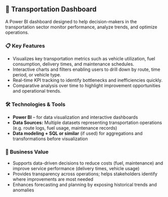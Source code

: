 

## 🚛 Transportation Dashboard

A Power BI dashboard designed to help decision-makers in the transportation sector monitor performance, analyze trends, and optimize operations.

### 📋 Key Features

* Visualizes key transportation metrics such as vehicle utilization, fuel consumption, delivery times, and maintenance schedules.
* Interactive charts and filters enabling users to drill down by route, time period, or vehicle type.
* Real-time KPI tracking to identify bottlenecks and inefficiencies quickly.
* Comparative analysis over time to highlight improvement opportunities and operational trends.

### 🛠 Technologies & Tools

* **Power BI** – for data visualization and interactive dashboards
* **Data Sources:** Multiple datasets representing transportation operations (e.g. route logs, fuel usage, maintenance records)
* **Data modeling + SQL or similar** (if used) for aggregations and transformations before visualization

### 🎯 Business Value

* Supports data-driven decisions to reduce costs (fuel, maintenance) and improve service performance (delivery times, vehicle usage)
* Provides transparency across operations; helps stakeholders identify where improvements are most needed
* Enhances forecasting and planning by exposing historical trends and anomalies


